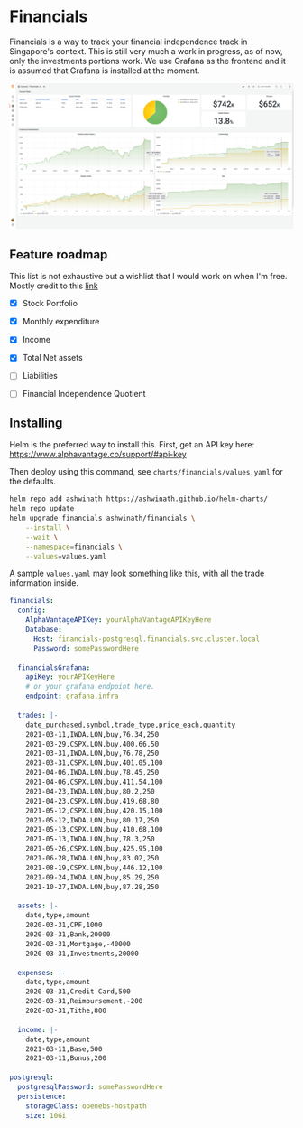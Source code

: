 # Financials

Financials is a way to track your financial independence track in Singapore's context. This is still very much a work in progress, as of now, only the investments portions work. We use Grafana as the frontend and it is assumed that Grafana is installed at the moment.

![](./img/sample-screenshot.png)

## Feature roadmap

This list is not exhaustive but a wishlist that I would work on when I'm free. Mostly credit to this [link](https://www.reddit.com/r/singaporefi/comments/p9p668/the_vital_ratios_to_track_on_your_journey_to/)

- [x] Stock Portfolio
- [x] Monthly expenditure
- [x] Income
- [x] Total Net assets
- [ ] Liabilities
- [ ] Financial Independence Quotient


## Installing

Helm is the preferred way to install this. First, get an API key here: https://www.alphavantage.co/support/#api-key

Then deploy using this command, see `charts/financials/values.yaml` for the defaults.

```bash
helm repo add ashwinath https://ashwinath.github.io/helm-charts/
helm repo update
helm upgrade financials ashwinath/financials \
    --install \
    --wait \
    --namespace=financials \
    --values=values.yaml
```

A sample `values.yaml` may look something like this, with all the trade information inside.

```yaml
financials:
  config:
    AlphaVantageAPIKey: yourAlphaVantageAPIKeyHere
    Database:
      Host: financials-postgresql.financials.svc.cluster.local
      Password: somePasswordHere

  financialsGrafana:
    apiKey: yourAPIKeyHere
    # or your grafana endpoint here.
    endpoint: grafana.infra

  trades: |-
    date_purchased,symbol,trade_type,price_each,quantity
    2021-03-11,IWDA.LON,buy,76.34,250
    2021-03-29,CSPX.LON,buy,400.66,50
    2021-03-31,IWDA.LON,buy,76.78,250
    2021-03-31,CSPX.LON,buy,401.05,100
    2021-04-06,IWDA.LON,buy,78.45,250
    2021-04-06,CSPX.LON,buy,411.54,100
    2021-04-23,IWDA.LON,buy,80.2,250
    2021-04-23,CSPX.LON,buy,419.68,80
    2021-05-12,CSPX.LON,buy,420.15,100
    2021-05-12,IWDA.LON,buy,80.17,250
    2021-05-13,CSPX.LON,buy,410.68,100
    2021-05-13,IWDA.LON,buy,78.3,250
    2021-05-26,CSPX.LON,buy,425.95,100
    2021-06-28,IWDA.LON,buy,83.02,250
    2021-08-19,CSPX.LON,buy,446.12,100
    2021-09-24,IWDA.LON,buy,85.29,250
    2021-10-27,IWDA.LON,buy,87.28,250

  assets: |-
    date,type,amount
    2020-03-31,CPF,1000
    2020-03-31,Bank,20000
    2020-03-31,Mortgage,-40000
    2020-03-31,Investments,20000

  expenses: |-
    date,type,amount
    2020-03-31,Credit Card,500
    2020-03-31,Reimbursement,-200
    2020-03-31,Tithe,800

  income: |-
    date,type,amount
    2021-03-11,Base,500
    2021-03-11,Bonus,200

postgresql:
  postgresqlPassword: somePasswordHere
  persistence:
    storageClass: openebs-hostpath
    size: 10Gi
```
